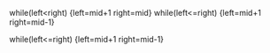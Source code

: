 <!-- 在二分法里面 -->
<!-- 对于索引从0开始 -->
while(left<right) {left=mid+1  right=mid}
while(left<=right) {left=mid+1  right=mid-1}

<!-- 对于索引从1开始 -->
while(left<=right) {left=mid+1  right=mid-1}
